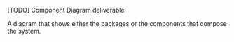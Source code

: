[TODO] Component Diagram deliverable

A diagram that shows either the packages or the components that compose the system. 